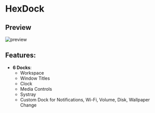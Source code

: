 # HexDock
## Preview
![preview](https://github.com/user-attachments/assets/4a45cf4a-c21a-42d5-8308-87015320b96d)

## Features:
- **6 Docks**:  
  - Workspace  
  - Window Titles  
  - Clock  
  - Media Controls  
  - Systray  
  - Custom Dock for Notifications, Wi-Fi, Volume, Disk, Wallpaper Change
